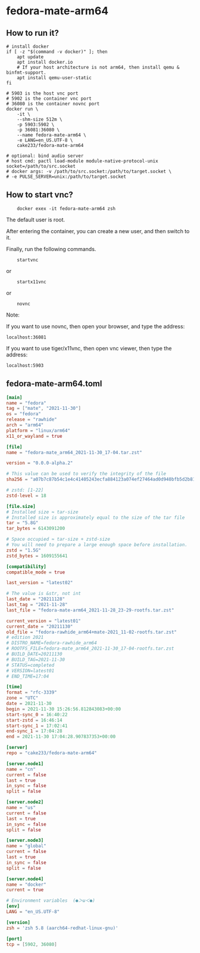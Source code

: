 # fedora-mate-arm64

## How to run it?

```shell
# install docker
if [ -z "$(command -v docker)" ]; then
    apt update
    apt install docker.io
    # If your host architecture is not arm64, then install qemu & binfmt-support.
    apt install qemu-user-static
fi

# 5903 is the host vnc port
# 5902 is the container vnc port
# 36080 is the container novnc port
docker run \
    -it \
    --shm-size 512m \
    -p 5903:5902 \
    -p 36081:36080 \
    --name fedora-mate-arm64 \
    -e LANG=en_US.UTF-8 \
    cake233/fedora-mate-arm64

# optional: bind audio server
# host cmd: pactl load-module module-native-protocol-unix socket=/path/to/src.socket
# docker args: -v /path/to/src.socket:/path/to/target.socket \
# -e PULSE_SERVER=unix:/path/to/target.socket

```

## How to start vnc?

```shell
    docker exex -it fedora-mate-arm64 zsh
```

The default user is root.

After entering the container, you can create a new user, and then switch to it.

Finally, run the following commands.

```shell
    startvnc
```

or

```shell
    startx11vnc
```

or

```shell
    novnc
```

Note:

If you want to use novnc, then open your browser, and type the address:

```
localhost:36081
```

If you want to use tiger/x11vnc, then open vnc viewer, then type the address:

```
localhost:5903
```

## fedora-mate-arm64.toml

```toml
[main]
name = "fedora"
tag = ["mate", "2021-11-30"]
os = "fedora"
release = "rawhide"
arch = "arm64"
platform = "linux/arm64"
x11_or_wayland = true

[file]
name = "fedora-mate_arm64_2021-11-30_17-04.tar.zst"

version = "0.0.0-alpha.2"

# This value can be used to verify the integrity of the file
sha256 = "a07b7c87b54c1e4c41405243ecfa884123a074ef27464ad0d940bfb5d2b819e3"

# zstd: [1-22]
zstd-level = 18

[file.size]
# Installed size ≈ tar-size
# Installed size is approximately equal to the size of the tar file
tar = "5.8G"
tar_bytes = 6143091200

# Space occupied ≈ tar-size + zstd-size
# You will need to prepare a large enough space before installation.
zstd = "1.5G"
zstd_bytes = 1609155641

[compatibility]
compatible_mode = true

last_version = "latest02"

# The value is &str, not int
last_date = "20211128"
last_tag = "2021-11-28"
last_file = "fedora-mate-arm64_2021-11-28_23-29-rootfs.tar.zst"

current_version = "latest01"
current_date = "20211130"
old_file = "fedora-rawhide_arm64+mate-2021_11-02-rootfs.tar.zst"
# edition 2021
# DISTRO_NAME=fedora-rawhide_arm64
# ROOTFS_FILE=fedora-mate_arm64_2021-11-30_17-04-rootfs.tar.zst
# BUILD_DATE=20211130
# BUILD_TAG=2021-11-30
# STATUS=completed
# VERSION=latest01
# END_TIME=17:04

[time]
format = "rfc-3339"
zone = "UTC"
date = 2021-11-30
begin = 2021-11-30 15:26:56.812843083+00:00
start-sync_0 = 16:40:22
start-zstd = 16:46:14
start-sync_1 = 17:02:41
end-sync_1 = 17:04:28
end = 2021-11-30 17:04:28.907837353+00:00

[server]
repo = "cake233/fedora-mate-arm64"

[server.node1]
name = "cn"
current = false
last = true
in_sync = false
split = false

[server.node2]
name = "us"
current = false
last = true
in_sync = false
split = false

[server.node3]
name = "global"
current = false
last = true
in_sync = false
split = false

[server.node4]
name = "docker"
current = true

# Environment variables  (●＞ω＜●)
[env]
LANG = "en_US.UTF-8"

[version]
zsh = 'zsh 5.8 (aarch64-redhat-linux-gnu)'

[port]
tcp = [5902, 36080]
```
